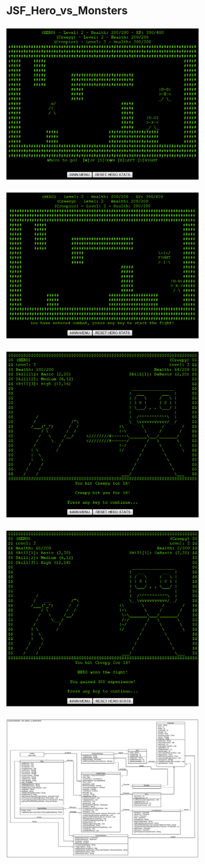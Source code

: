 # JSF_Hero_vs_Monsters
![Screenshot_1](/screenshots/Gameplay_Map.PNG?raw=true "Gameplay_Map")
--
![Screenshot_2](/screenshots/Gameplay_Map_Fight.PNG?raw=true "Gameplay_Map_Fight")
--
![Screenshot_3](/screenshots/Gameplay_Combat.PNG?raw=true "Gameplay_Combat")
--
![Screenshot_4](/screenshots/Gameplay_Combat_Win.PNG?raw=true "Gameplay_Combat_Win")
--
![UML_CLASS_DIAGRAM](/UML/JSF_Hero_vs_Monsters_UML_CLASS_DIAGRAM.PNG?raw=true "UML_CLASS_DIAGRAM")
--
